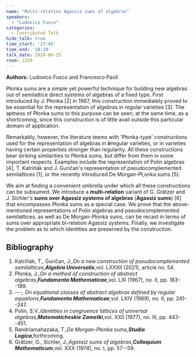 ```yaml
---
name: "Multi-relation Agassiz sums of algebras"
speakers:
  - "Ludovico Fusco"
categories:
  - Contributed Talk
hide_talk: true
time_start: '17:45'
time_end: '18:10'
talk_date: 2024-06-25
room: J330
---
```


**Authors:** Ludovico Fusco and Francesco Paoli

Płonka sums are a simple yet powerful technique for building new algebras out of semilattice direct systems of algebras of a fixed type. First introduced by J. Płonka [2] in 1967, this construction immediately proved to be essential for the representation of algebras in regular varieties [3]. The aptness of Płonka sums to this purpose can be seen, at the same time, as a shortcoming, since this construction is of little avail outside this particular domain of application.

Remarkably, however, the literature teems with 'Płonka-type' constructions used for the representation of algebras in **ir**regular varieties, or in varieties having certain properties stronger than regularity. All these constructions bear striking similarities to Płonka sums, but differ from them in some important respects. Examples include the representation of Polin algebras [4], T. Katriňák and J. Guričan's representation of pseudocomplemented semilattices [1], or the recently introduced De Morgan-Pł,onka sums [5].

We aim at finding a convenient umbrella under which all these constructions can be subsumed. We introduce a **multi-relation** variant of G. Grätzer and J. Sichler's **sums over Agassiz systems of algebras** (**Agassiz sums**) [6] that encompasses Płonka sums as a special case. We prove that the above-mentioned representations of Polin algebras and pseudocomplemented semilattices, as well as De Morgan-Płonka sums, can be recast in terms of sums over appropriate bi-relation Agassiz systems. Finally, we investigate the problem as to which identities are preserved by the construction.

## Bibliography
1. Katriňák, T., Guričan, J.,_On a new construction of pseudocomplemented semilattices_,**_Algebra Universalis_**,vol. LXXXII (2021), article no. 54.
2. Płonka, J.,_On a method of construction of abstract algebras_,**_Fundamenta Mathematicae_**,vol. LXI (1967), no. II, pp. 183--189.
3. ---, _On equational classes of abstract algebras defined by regular equations_,**_Fundamenta Mathematicae_**,vol. LXIV (1969), no. II, pp. 241--247.
4. Polin, S.V.,_Identities in congruence lattices of universal algebras_,**_Matematicheskie Zametki_**,vol. XXII (1977), no. III, pp. 443--451.
5. Randriamahazaka, T.,_De Morgan-Płonka sums_,**_Studia Logica_**,forthcoming.
6. Grätzer, G., Sichler, J.,_Agassiz sums of algebras_,**_Colloquium Mathematicum_**,vol. XXX (1974), no. I, pp. 57--59.




